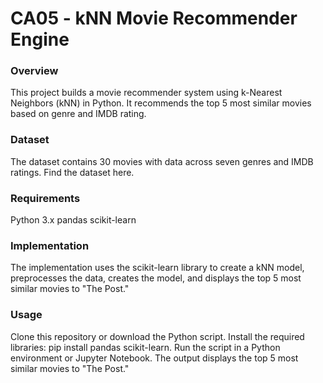 # CA05 - kNN Movie Recommender Engine
### Overview
This project builds a movie recommender system using k-Nearest Neighbors (kNN) in Python. It recommends the top 5 most similar movies based on genre and IMDB rating.

### Dataset
The dataset contains 30 movies with data across seven genres and IMDB ratings. Find the dataset here.

### Requirements
Python 3.x
pandas
scikit-learn
### Implementation
The implementation uses the scikit-learn library to create a kNN model, preprocesses the data, creates the model, and displays the top 5 most similar movies to "The Post."

### Usage
Clone this repository or download the Python script.
Install the required libraries: pip install pandas scikit-learn.
Run the script in a Python environment or Jupyter Notebook.
The output displays the top 5 most similar movies to "The Post."

